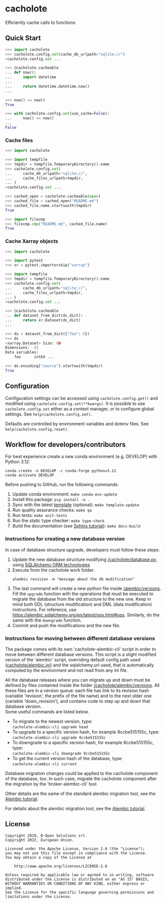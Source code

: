 # cacholote

Efficiently cache calls to functions

## Quick Start

```python
>>> import cacholote
>>> cacholote.config.set(cache_db_urlpath="sqlite://")
<cacholote.config.set ...

>>> @cacholote.cacheable
... def now():
...     import datetime
...
...     return datetime.datetime.now()
...

>>> now() == now()
True

>>> with cacholote.config.set(use_cache=False):
...     now() == now()
...
False

```

### Cache files

```python
>>> import cacholote

>>> import tempfile
>>> tmpdir = tempfile.TemporaryDirectory().name
>>> cacholote.config.set(
...     cache_db_urlpath="sqlite://",
...     cache_files_urlpath=tmpdir,
... )
<cacholote.config.set ...

>>> cached_open = cacholote.cacheable(open)
>>> cached_file = cached_open("README.md")
>>> cached_file.name.startswith(tmpdir)
True

>>> import filecmp
>>> filecmp.cmp("README.md", cached_file.name)
True

```

### Cache Xarray objects

```python
>>> import cacholote

>>> import pytest
>>> xr = pytest.importorskip("xarray")

>>> import tempfile
>>> tmpdir = tempfile.TemporaryDirectory().name
>>> cacholote.config.set(
...     cache_db_urlpath="sqlite://",
...     cache_files_urlpath=tmpdir,
... )
<cacholote.config.set ...

>>> @cacholote.cacheable
... def dataset_from_dict(ds_dict):
...     return xr.Dataset(ds_dict)
...

>>> ds = dataset_from_dict({"foo": 0})
>>> ds
<xarray.Dataset> Size: 8B
Dimensions:  ()
Data variables:
    foo      int64 ...

>>> ds.encoding["source"].startswith(tmpdir)
True

```

## Configuration

Configuration settings can be accessed using `cacholote.config.get()` and modified using `cacholote.config.set(**kwargs)`. It is possible to use `cacholote.config.set` either as a context manager, or to configure global settings. See `help(cacholote.config.set)`.

Defaults are controlled by environment variables and dotenv files. See `help(cacholote.config.reset)`.

## Workflow for developers/contributors

For best experience create a new conda environment (e.g. DEVELOP) with Python 3.12:

```
conda create -n DEVELOP -c conda-forge python=3.12
conda activate DEVELOP
```

Before pushing to GitHub, run the following commands:

1. Update conda environment: `make conda-env-update`
1. Install this package: `pip install -e .`
1. Sync with the latest [template](https://github.com/ecmwf-projects/cookiecutter-conda-package) (optional): `make template-update`
1. Run quality assurance checks: `make qa`
1. Run tests: `make unit-tests`
1. Run the static type checker: `make type-check`
1. Build the documentation (see [Sphinx tutorial](https://www.sphinx-doc.org/en/master/tutorial/)): `make docs-build`

### Instructions for creating a new database version

In case of database structure upgrade, developers must follow these steps:

1. Update the new database structure modifying [/cacholote/database.py](/cacholote/database.py), using
   [SQLAlchemy ORM technologies](https://docs.sqlalchemy.org/en/latest/orm/)
1. Execute from the cacholote work folder:
   ```
   alembic revision -m "message about the db modification"
   ```
1. The last command will create a new python file inside [/alembic/versions](/alembic/versions). Fill the `upgrade`
   function with the operations that must be executed to migrate the database from the old structure to the new one.
   Keep in mind both DDL (structure modification) and DML (data modification) instructions. For reference,
   use https://alembic.sqlalchemy.org/en/latest/ops.html#ops.
   Similarly, do the same with the `downgrade` function.
1. Commit and push the modifications and the new file.

### Instructions for moving between different database versions

The package comes with its own 'cacholote-alembic-cli' script in order to move between different
database versions. This script is a slight modified version of the 'alembic' script, overriding
default config path used ([cacholote/alembic.ini](/cacholote/alembic.ini)) and the sqlalchemy.url used, that is
automatically computed by the environment and not read from any ini file.

All the database releases where you can migrate up and down must be defined by files contained inside
the folder [/cacholote/alembic/versions](/cacholote/alembic/versions). All these files are in a version queue: each file has
link to its revision hash (variable 'revision', the prefix of the file name) and to the next older one
(variable 'down_revision'), and contains code to step up and down that database version.\
Some useful commands are listed below.

- To migrate to the newest version, type:\
  `cacholote-alembic-cli upgrade head`
- To upgrade to a specific version hash, for example 8ccbe515155c, type:\
  `cacholote-alembic-cli upgrade 8ccbe515155c`
- To downgrade to a specific version hash, for example 8ccbe515155c, type:\
  `cacholote-alembic-cli downgrade 8ccbe515155c`
- To get the current version hash of the database, type:\
  `cacholote-alembic-cli current`

Database migration changes could be applied to the cacholote component of the database, too. In such case,
migrate the cacholote component after the migration by the 'broker-alembic-cli' tool.

Other details are the same of the standard alembic migration tool,
see the [Alembic tutorial](https://alembic.sqlalchemy.org/en/latest/tutorial.html).

For details about the alembic migration tool, see the [Alembic tutorial](https://alembic.sqlalchemy.org/en/latest/tutorial.html).

## License

```
Copyright 2019, B-Open Solutions srl.
Copyright 2022, European Union.

Licensed under the Apache License, Version 2.0 (the "License");
you may not use this file except in compliance with the License.
You may obtain a copy of the License at

    http://www.apache.org/licenses/LICENSE-2.0

Unless required by applicable law or agreed to in writing, software
distributed under the License is distributed on an "AS IS" BASIS,
WITHOUT WARRANTIES OR CONDITIONS OF ANY KIND, either express or implied.
See the License for the specific language governing permissions and
limitations under the License.
```
